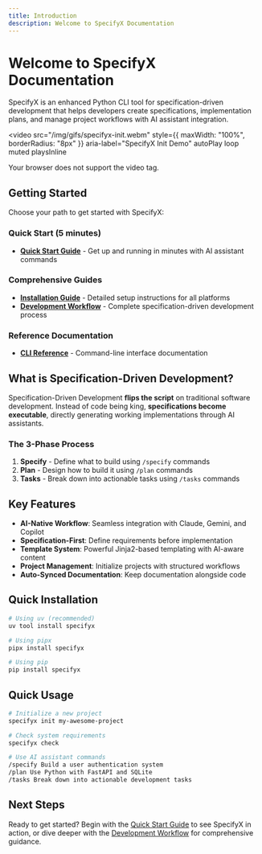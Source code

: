 ```yaml
---
title: Introduction
description: Welcome to SpecifyX Documentation
---
```


# Welcome to SpecifyX Documentation

SpecifyX is an enhanced Python CLI tool for specification-driven development that helps developers create specifications, implementation plans, and manage project workflows with AI assistant integration.

<video
  src="/img/gifs/specifyx-init.webm"
  style={{ maxWidth: "100%", borderRadius: "8px" }}
  aria-label="SpecifyX Init Demo"
  autoPlay
  loop
  muted
  playsInline
>
  Your browser does not support the video tag.
</video>

## Getting Started

Choose your path to get started with SpecifyX:

### Quick Start (5 minutes)
- **[Quick Start Guide](./guides/quickstart)** - Get up and running in minutes with AI assistant commands

### Comprehensive Guides
- **[Installation Guide](./guides/installation)** - Detailed setup instructions for all platforms
- **[Development Workflow](./guides/workflow)** - Complete specification-driven development process

### Reference Documentation
- **[CLI Reference](./reference/cli/init)** - Command-line interface documentation

## What is Specification-Driven Development?

Specification-Driven Development **flips the script** on traditional software development. Instead of code being king, **specifications become executable**, directly generating working implementations through AI assistants.

### The 3-Phase Process

1. **Specify** - Define what to build using `/specify` commands
2. **Plan** - Design how to build it using `/plan` commands  
3. **Tasks** - Break down into actionable tasks using `/tasks` commands

## Key Features

- **AI-Native Workflow**: Seamless integration with Claude, Gemini, and Copilot
- **Specification-First**: Define requirements before implementation
- **Template System**: Powerful Jinja2-based templating with AI-aware content
- **Project Management**: Initialize projects with structured workflows
- **Auto-Synced Documentation**: Keep documentation alongside code

## Quick Installation

```bash
# Using uv (recommended)
uv tool install specifyx

# Using pipx
pipx install specifyx

# Using pip
pip install specifyx
```

## Quick Usage

```bash
# Initialize a new project
specifyx init my-awesome-project

# Check system requirements
specifyx check

# Use AI assistant commands
/specify Build a user authentication system
/plan Use Python with FastAPI and SQLite
/tasks Break down into actionable development tasks
```

## Next Steps

Ready to get started? Begin with the [Quick Start Guide](/docs/guides/quickstart) to see SpecifyX in action, or dive deeper with the [Development Workflow](/docs/guides/workflow) for comprehensive guidance.